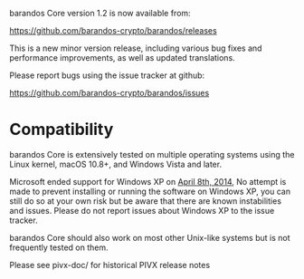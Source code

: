 barandos Core version 1.2 is now available from:

  <https://github.com/barandos-crypto/barandos/releases>

This is a new minor version release, including various bug fixes and
performance improvements, as well as updated translations.

Please report bugs using the issue tracker at github:

  <https://github.com/barandos-crypto/barandos/issues>

Compatibility
==============

barandos Core is extensively tested on multiple operating systems using
the Linux kernel, macOS 10.8+, and Windows Vista and later.

Microsoft ended support for Windows XP on [April 8th, 2014](https://www.microsoft.com/en-us/WindowsForBusiness/end-of-xp-support),
No attempt is made to prevent installing or running the software on Windows XP, you
can still do so at your own risk but be aware that there are known instabilities and issues.
Please do not report issues about Windows XP to the issue tracker.

barandos Core should also work on most other Unix-like systems but is not
frequently tested on them.

Please see pivx-doc/ for historical PIVX release notes
